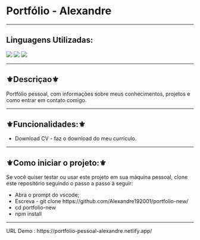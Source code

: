 <h1>Portfólio - Alexandre</h1>
<hr>
<h2>Linguagens Utilizadas:</h2>

<div style="display: inline_block">
  <img src="https://img.shields.io/badge/HTML5-E34F26?style=for-the-badge&logo=html5&logoColor=white"></img> 
  <img src="https://img.shields.io/badge/Sass-CC6699?style=for-the-badge&logo=sass&logoColor=white"></img>
  <img src="https://img.shields.io/badge/JavaScript-F7DF1E?style=for-the-badge&logo=javascript&logoColor=black"></img>
</div>

<hr>
<h2>⚜️Descriçao⚜️</h2>
<p>Portfólio pessoal, com informações sobre meus conhecimentos, projetos e como entrar em contato comigo.</p>
<hr>
<h2>⚜️Funcionalidades:⚜️</h2>
<ul>
<li>Download CV - faz o download do meu currículo.</li>
</ul>
<hr>
<h2>⚜️Como iniciar o projeto:⚜️</h2>
<p>Se você quiser testar ou usar este projeto em sua máquina pessoal, clone este repositório seguindo o passo a passo à seguir:</p>
<ul>
<li>Abra o prompt do vscode;</li>
<li>Escreva - git clone https://github.com/Alexandre192001/portfolio-new/</li>
<li>cd portfolio-new</li>
<li>npm install</li>
</ul>
<hr>
URL Demo :   https://portfolio-pessoal-alexandre.netlify.app/
